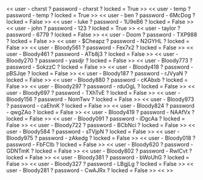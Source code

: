 << user - chxrst ? password - chxrst ? locked = True >> << user - temp ? password - temp ? locked = True >> << user - ben ? password - 6McDog ? locked = False >> << user - luke ? password - 1U9eB6 ? locked = False >> << user - john ? password - 123 ? locked = True >> << user - taylor ? password - 6779 ? locked = False >> << user - Doom ? password - TXP988 ? locked = False >> << user - $Cheapz ? password - N2GYHL ? locked = False >> << user - Bloody561 ? password - Fex7x2 ? locked = False >> << user - Bloody461 ? password - ATb8j3 ? locked = False >> << user - Bloody270 ? password - yasdjr ? locked = False >> << user - Bloody773 ? password - SokzzC ? locked = False >> << user - Bloody418 ? password - pBSJqe ? locked = False >> << user - Bloody187 ? password - rJVyaN ? locked = False >> << user - Bloody880 ? password - cKAbxb ? locked = False >> << user - Bloody297 ? password - rduOgL ? locked = False >> << user - Bloody697 ? password - TXhTvE ? locked = False >> << user - Bloody156 ? password - NomTwv ? locked = False >> << user - Bloody973 ? password - caEhnK ? locked = False >> << user - Bloody824 ? password - qwgZAo ? locked = False >> << user - Bloody419 ? password - NAAfVx ? locked = False >> << user - Bloody091 ? password - iDgcAa ? locked = False >> << user - Bloody722 ? password - BCbNci ? locked = False >> << user - Bloody584 ? password - sTVjpN ? locked = False >> << user - Bloody975 ? password - zAkedg ? locked = False >> << user - Bloody018 ? password - FbFCIb ? locked = False >> << user - Bloody620 ? password - GDNTmK ? locked = False >> << user - Bloody802 ? password - RwICvt ? locked = False >> << user - Bloody381 ? password - bWoUhG ? locked = False >> << user - Bloody327 ? password - LBgjLg ? locked = False >> << user - Bloody281 ? password - CwAJRx ? locked = False >> << >>
